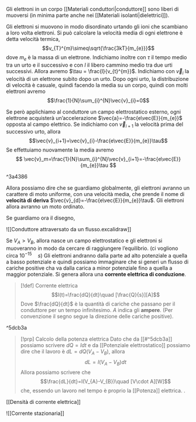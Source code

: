 Gli elettroni in un corpo [[Materiali conduttori|conduttore]] sono liberi di muoversi (in minima parte anche nei [[Materiali isolanti|dielettrici]]).

Gli elettroni si muovono in modo disordinato urtando gli ioni che scambiano a loro volta elettroni.
Si può calcolare la velocità media di ogni elettrone è detta velocità termica,
$$v_{T}^{m}\simeq\sqrt{\frac{3kT}{m_{e}}}$$
dove $m_{e}$ è la massa di un elettrone.
Indichiamo inoltre con $\tau$ il tempo medio tra un urto e il successivo e con $l$ il libero cammino medio tra due urti successivi. Allora avremo $\tau = \frac{l}{v_{t}^{m}}$.
Indichiamo con $\vec{v}_{i}$ la velocità di un elettrone subito dopo un urto.
Dopo ogni urto, la distribuzione di velocità è casuale, quindi facendo la media su un corpo, quindi con molti elettroni avremo
$$\frac{1}{N}\sum_{i}^{N}\vec{v}_{i}=0$$

Se però applichiamo al conduttore un campo elettrostatico esterno, ogni elettrone acquisterà un’accelerazione $\vec{a}=-\frac{e\vec{E}}{m_{e}}$ opposta al campo elettrico.
Se indichiamo con $\vec{v}_{i+1}$ la velocità prima del successivo urto, allora
$$\vec{v}_{i+1}=\vec{v}_{i}-\frac{e\vec{E}}{m_{e}}\tau$$
Se effettuiamo nuovamente la media avremo
$$
\vec{v}_m=\frac{1}{N}\sum_{i}^{N}\vec{v}_{i+1}=-\frac{e\vec{E}}{m_{e}}\tau
$$

^3a4386

Allora possiamo dire che se guardiamo globalmente, gli elettroni avranno un carattere di moto uniforme, con una velocità media, che prende il nome di **velocità di deriva** $\vec{v}_{d}=-\frac{e\vec{E}}{m_{e}}\tau$.
Gli elettroni allora avranno un moto ordinato.

Se  guardiamo ora il disegno,

![[Conduttore attraversato da un flusso.excalidraw]]

Se $V_{A}>V_{B}$, allora nasce un campo elettrostatico e gli elettroni si muoveranno in modo da cercare di raggiungere l’equilibrio. (ci vogliono circa $10^{-15}\quad s$) Gli elettroni andranno dalla parte ad alto potenziale a quella a basso potenziale e quindi possiamo immaginare che si generi un flusso di cariche positive cha va dalla carica a minor potenziale fino a quella a maggior potenziale.
Si genera allora una **corrente elettrica di conduzione**.

>[!def] Corrente elettrica
>$$I(t)=\frac{dQ}{dt}\quad [\frac{Q}{s}][A]$$
>Dove $\frac{dQ}{dt}$ è la quantità di cariche che passano per il conduttore per un tempo infinitesimo.
>$A$ indica gli **ampere**.
>(Per convenzione il segno segue la direzione delle cariche positive).

^5dcb3a

> [!prp] Calcolo della potenza elettrica
> Dato che da [[#^5dcb3a]] possiamo scrivere $dQ=Idt$ e da [[Potenziale elettrostatico]] possiamo dire che il lavoro è $dL=dQ(V_A -V_{B})$, allora
>$$dL=I(V_{A}-V_{B})dt$$
>Allora possiamo scrivere che $$\frac{dL}{dt}=I(V_{A}-V_{B})\quad [V\cdot A][W]$$ che, essendo un lavoro nel tempo è proprio la [[Potenza]] elettrica.
. 

[[Densità di corrente elettrica]]

![[Corrente stazionaria]]
